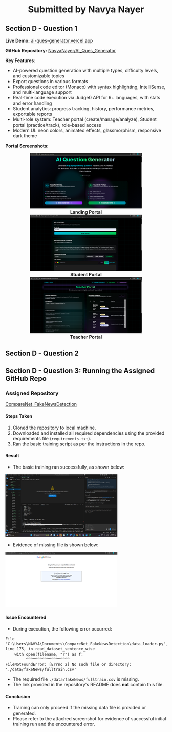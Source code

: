 
<div align="center">
<h1>Submitted by Navya Nayer</h1>
</div>


## Section D - Question 1

**Live Demo:** [ai-ques-generator.vercel.app](https://ai-ques-generator.vercel.app/)

**GitHub Repository:** [NavyaNayer/AI_Ques_Generator](https://github.com/NavyaNayer/AI_Ques_Generator)

**Key Features:**
- AI-powered question generation with multiple types, difficulty levels, and customizable topics
- Export questions in various formats
- Professional code editor (Monaco) with syntax highlighting, IntelliSense, and multi-language support
- Real-time code execution via Judge0 API for 6+ languages, with stats and error handling
- Student analytics: progress tracking, history, performance metrics, exportable reports
- Multi-role system: Teacher portal (create/manage/analyze), Student portal (practice/track), role-based access
- Modern UI: neon colors, animated effects, glassmorphism, responsive dark theme

**Portal Screenshots:**

<div align="center">
    <img src="landing-portal.png" alt="Landing Portal" width="350" />
    <br><b>Landing Portal</b>
</div>

<div align="center">
    <img src="student-portal.png" alt="Student Portal" width="350" />
    <br><b>Student Portal</b>
</div>

<div align="center">
    <img src="teacher-portal.png" alt="Teacher Portal" width="350" />
    <br><b>Teacher Portal</b>
</div>


## Section D - Question 2



## Section D - Question 3: Running the Assigned GitHub Repo

### Assigned Repository
[CompareNet_FakeNewsDetection](https://github.com/BUPT-GAMMA/CompareNet_FakeNewsDetection)

#### Steps Taken
1. Cloned the repository to local machine.
2. Downloaded and installed all required dependencies using the provided requirements file (`requirements.txt`).
3. Ran the basic training script as per the instructions in the repo.

#### Result
- The basic training ran successfully, as shown below:

<img src="run-git.png" alt="Training Run Screenshot" width="350" />

- Evidence of missing file is shown below:

<img src="file-not-there.png" alt="Missing File Screenshot" width="350" />

#### Issue Encountered
- During execution, the following error occurred:

```
File "C:\Users\NAVYA\Documents\CompareNet_FakeNewsDetection\data_loader.py", line 175, in read_dataset_sentence_wise
    with open(filename, "r") as f:
         ^^^^^^^^^^^^^^^^^^^
FileNotFoundError: [Errno 2] No such file or directory: './data/fakeNews/fulltrain.csv'
```

- The required file `./data/fakeNews/fulltrain.csv` is missing.
- The link provided in the repository's README does **not** contain this file.

#### Conclusion
- Training can only proceed if the missing data file is provided or generated.
- Please refer to the attached screenshot for evidence of successful initial training run and the encountered error.

